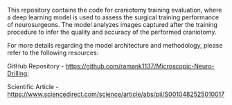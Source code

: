 This repository contains the code for craniotomy training evaluation, where a deep learning model is used to assess the surgical training performance of neurosurgeons. The model analyzes images captured after the training procedure to infer the quality and accuracy of the performed craniotomy.

For more details regarding the model architecture and methodology, please refer to the following resources:

GitHub Repository - https://github.com/ramank1137/Microscopic-Neuro-Drilling;

Scientific Article - https://www.sciencedirect.com/science/article/abs/pii/S0010482525010017
 
                                              